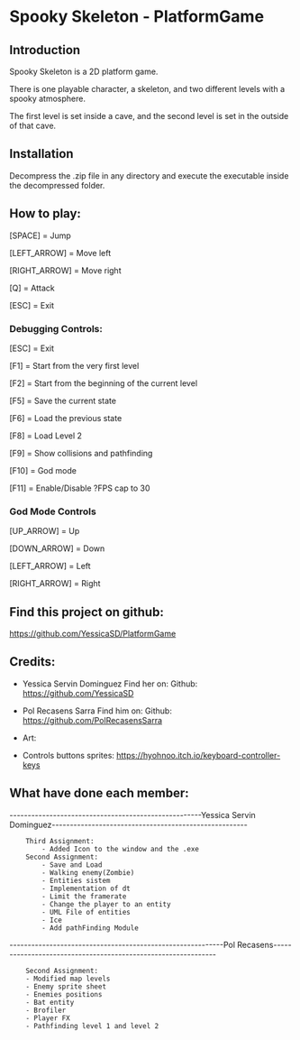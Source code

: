 # Spooky Skeleton - PlatformGame

## Introduction
Spooky Skeleton is a 2D platform game.

There is one playable character, a skeleton, and two different levels with a spooky atmosphere.

The first level is set inside a cave, and the second level is set in the outside of that cave.


## Installation
Decompress the .zip file in any directory and execute the executable inside the decompressed folder.


## How to play:
[SPACE] = Jump

[LEFT_ARROW] = Move left

[RIGHT_ARROW] = Move right

[Q] = Attack 

[ESC] = Exit

### Debugging Controls:

[ESC] = Exit

[F1]  = Start from the very first level

[F2]  = Start from the beginning of the current level

[F5]  = Save the current state

[F6]  = Load the previous state

[F8]  = Load Level 2

[F9]  = Show collisions and pathfinding

[F10] = God mode

[F11] = Enable/Disable ?FPS cap to 30


### God Mode Controls

[UP_ARROW] = Up

[DOWN_ARROW] = Down

[LEFT_ARROW] = Left

[RIGHT_ARROW] = Right

## Find this project on github:
https://github.com/YessicaSD/PlatformGame

## Credits:
- Yessica Servin Dominguez 
	Find her on:
	Github: https://github.com/YessicaSD

- Pol Recasens Sarra 
	Find him on:
	Github: https://github.com/PolRecasensSarra
    
- Art:
-   Controls buttons sprites: https://hyohnoo.itch.io/keyboard-controller-keys 

## What have done each member:
-----------------------------------------------------Yessica Servin Dominguez------------------------------------------------------
		
		Third Assignment:
			- Added Icon to the window and the .exe
		Second Assignment:
			- Save and Load
			- Walking enemy(Zombie)
			- Entities sistem
			- Implementation of dt
			- Limit the framerate
			- Change the player to an entity
			- UML File of entities
			- Ice 
			- Add pathFinding Module
	
-----------------------------------------------------------Pol Recasens--------------------------------------------------------------
		
		Second Assignment:
		- Modified map levels
		- Enemy sprite sheet
		- Enemies positions
		- Bat entity
		- Brofiler
		- Player FX
		- Pathfinding level 1 and level 2

		
 	
		
